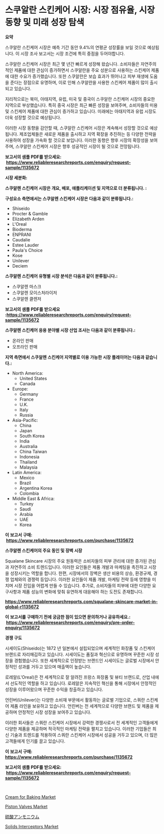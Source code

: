 <p><h1>스쿠알란 스킨케어 시장: 시장 점유율, 시장 동향 및 미래 성장 탐색</h1></p><p><strong>요약</strong></p>
<p><p>스쿠알란 스킨케어 시장은 예측 기간 동안 9.4%의 연평균 성장률을 보일 것으로 예상됩니다. 이 시장 조사 보고서는 시장 조건에 특히 중점을 두어야합니다.</p><p>스쿠알란 스킨케어 시장은 최근 몇 년간 빠르게 성장해 왔습니다. 소비자들은 자연주의적인 제품에 대한 관심이 증가하면서 스쿠알란을 주요 성분으로 사용하는 스킨케어 제품에 대한 수요가 증가했습니다. 또한 스쿠알란은 보습 효과가 뛰어나고 피부 재생에 도움을 준다는 장점으로 유명하며, 이로 인해 스쿠알란을 사용한 스킨케어 제품이 많이 출시되고 있습니다.</p><p>지리적으로는 북미, 아태지역, 유럽, 미국 및 중국이 스쿠알란 스킨케어 시장의 중요한 지역으로 부상했습니다. 특히 중국 시장은 최근 빠른 성장을 보여주며, 소비자들의 미용 및 스킨케어 제품에 대한 관심이 증가하고 있습니다. 미래에는 아태지역과 유럽 시장도 더욱 성장할 것으로 예상됩니다.</p><p>이러한 시장 동향을 감안할 때, 스쿠알란 스킨케어 시장은 계속해서 성장할 것으로 예상됩니다. 제조업체들은 새로운 제품을 출시하고 지역 확장을 추진하는 등 다양한 전략을 사용하여 성장을 가속화 할 것으로 보입니다. 이러한 동향은 향후 시장의 확장성을 보여주며, 스쿠알란 스킨케어 시장은 향후 성공적인 시장이 될 것으로 전망됩니다.</p></p>
<p><strong>보고서의 샘플 PDF를 받으세요: &nbsp;<a href="https://www.reliableresearchreports.com/enquiry/request-sample/1135672">https://www.reliableresearchreports.com/enquiry/request-sample/1135672</a></strong></p>
<p><strong>시장 세분화:</strong></p>
<p><strong> 스쿠알렌 스킨케어 시장은 개요, 배포, 애플리케이션 및 지역으로 더 분류됩니다. :</strong></p>
<p><strong>구성요소 측면에서는 스쿠알렌 스킨케어 시장은 다음과 같이 분류됩니다.:</strong></p>
<p><ul><li>Shiseido</li><li>Procter & Gamble</li><li>Elizabeth Arden</li><li>L'Oreal</li><li>Bioderma</li><li>ENPRANI</li><li>Caudalie</li><li>Estee Lauder</li><li>Paula's Choice</li><li>Kose</li><li>Unilever</li><li>Deciem</li></ul></p>
<p><strong> 스쿠알렌 스킨케어 유형별 시장 분석은 다음과 같이 분류됩니다.:</strong></p>
<p><ul><li>스쿠알렌 마스크</li><li>스쿠알렌 모이스처라이저</li><li>스쿠알렌 클렌저</li></ul></p>
<p><strong>보고서의 샘플 PDF를 받으세요 :<a href="https://www.reliableresearchreports.com/enquiry/request-sample/1135672">https://www.reliableresearchreports.com/enquiry/request-sample/1135672</a></strong></p>
<p><strong> 스쿠알렌 스킨케어 응용 분야별 시장 산업 조사는 다음과 같이 분류됩니다.:</strong></p>
<p><ul><li>온라인 판매</li><li>오프라인 판매</li></ul></p>
<p><strong>지역 측면에서 스쿠알렌 스킨케어 지역별로 이용 가능한 시장 플레이어는 다음과 같습니다.:</strong></p>
<p><ul>
    <li>
        North America:
        <ul>
            <li>United States</li>
            <li>Canada</li>
        </ul>
    </li>
    <li>
        Europe:
        <ul>
            <li>Germany</li>
            <li>France</li>
            <li>U.K.</li>
            <li>Italy</li>
            <li>Russia</li>
        </ul>
    </li>
    <li>
        Asia-Pacific:
        <ul>
            <li>China</li>
            <li>Japan</li>
            <li>South Korea</li>
            <li>India</li>
            <li>Australia</li>
            <li>China Taiwan</li>
            <li>Indonesia</li>
            <li>Thailand</li>
            <li>Malaysia</li>
        </ul>
    </li>
    <li>
        Latin America:
        <ul>
            <li>Mexico</li>
            <li>Brazil</li>
            <li>Argentina Korea</li>
            <li>Colombia</li>
        </ul>
    </li>
    <li>
        Middle East & Africa:
        <ul>
            <li>Turkey</li>
            <li>Saudi</li>
            <li>Arabia</li>
            <li>UAE</li>
            <li>Korea</li>
        </ul>
    </li>
    </ul></p>
<p><strong>이 보고서 구매: &nbsp;<a href="https://www.reliableresearchreports.com/purchase/1135672">https://www.reliableresearchreports.com/purchase/1135672</a></strong></p>
<p><strong>스쿠알렌 스킨케어의 주요 동인 및 장벽 시장</strong></p>
<p><p>Squalane Skincare 시장의 주요 원동력은 소비자들의 피부 관리에 대한 증가된 관심과 자연주의 소비 트렌드입니다. 이러한 요인들은 제품 개발과 마케팅을 촉진하고 시장을 성장시키는 역할을 합니다. 한편, 시장에서의 장벽은 생산 비용의 상승, 환경규제, 경쟁 업체와의 경쟁력 등입니다. 이러한 요인들이 제품 개발, 마케팅 전략 등에 영향을 미치며 시장 진입을 어렵게 만들 수 있습니다. 추가로, 소비자들의 피부에 대한 다양한 요구사항과 제품 성능의 변화에 맞춰 유연하게 대응해야 하는 도전도 존재합니다.</p></p>
<p><strong><a href="https://www.reliableresearchreports.com/squalane-skincare-market-in-global-r1135672">https://www.reliableresearchreports.com/squalane-skincare-market-in-global-r1135672</a></strong></p>
<p><strong>이 보고서를 구매하기 전에 궁금한 점이 있으면 문의하거나 공유하세요.: &nbsp;<a href="https://www.reliableresearchreports.com/enquiry/pre-order-enquiry/1135672">https://www.reliableresearchreports.com/enquiry/pre-order-enquiry/1135672</a></strong></p>
<p><strong>경쟁 구도</strong></p>
<p><p>시세이도(Shiseido)는 1872 년 일본에서 설립되었으며 세계적인 화장품 및 스킨케어 브랜드로 자리매김하고 있습니다. 시세이도는 품질과 혁신으로 유명하며 꾸준한 시장 성장을 경험했습니다. 또한 세계적으로 인정받는 브랜드인 시세이도는 글로벌 시장에서 안정적인 성과를 거두고 있으며 매출액이 높습니다.</p><p>로레알(L'Oreal)은 전 세계적으로 잘 알려진 프랑스 화장품 및 뷰티 브랜드로, 산업 내에서 선도적인 역할을 하고 있습니다. 로레알은 지속적인 혁신을 통해 시장에서 안정적인 성장을 이루어왔으며 꾸준한 수익을 창출하고 있습니다.</p><p>언린버(Unilever)는 다양한 소비재 부문에서 활동하는 글로벌 기업으로, 스쿼란 스킨케어 제품 라인을 보유하고 있습니다. 언린버는 전 세계적으로 다양한 브랜드 및 제품을 제공하며 안정적인 시장 성장을 보여주고 있습니다.</p><p>이러한 회사들은 스쿼란 스킨케어 시장에서 강력한 경쟁사로서 전 세계적인 고객들에게 다양한 제품을 제공하며 적극적인 마케팅 전략을 펼치고 있습니다. 이러한 기업들은 최신 기술과 트렌드를 적용하여 스쿼란 스킨케어 시장에서 성공을 거두고 있으며, 더 많은 고객들에게 인기를 끌고 있습니다.</p></p>
<p><strong>이 보고서 구매: &nbsp; <a href="https://www.reliableresearchreports.com/purchase/1135672">https://www.reliableresearchreports.com/purchase/1135672</a></strong></p>
<p><strong>보고서의 샘플 PDF를 받으세요: &nbsp;<a href="https://www.reliableresearchreports.com/enquiry/request-sample/1135672">https://www.reliableresearchreports.com/enquiry/request-sample/1135672</a></strong><strong></strong></p>
<p>&nbsp;</p>
<p><p><a href="https://sore-arch-6db.notion.site/Cream-for-Baking-Market-Competitive-Analysis-Market-Trends-and-Forecast-to-2031-a1b3b297de7f4b6598d0618cda54e7cc">Cream for Baking Market</a></p><p><a href="https://view.publitas.com/reportprime-1/piston-valves-market-trends-forecast-and-competitive-analysis-to-2031/">Piston Valves Market</a></p><p><a href="https://github.com/xemfu2379520/Market-Research-Report-List-1/blob/main/314648629116.md">硫酸アンモニウム</a></p><p><a href="https://github.com/ChiragRP21/Market-Research-Report-List-4/blob/main/solids-interceptors-market.md">Solids Interceptors Market</a></p></p>